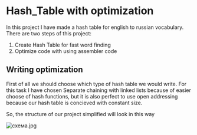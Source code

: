 # Hash_Table with optimization
In this project I have made a hash table for english to russian vocabulary. 
There are two steps of this project: 
1) Create Hash Table for fast word finding
2) Optimize code with using assembler code 

## Writing optimization

First of all we should choose which type of hash table we would write. For this task I have chosen Separate chaining with linked lists because of easier choose of hash functions, but it is also perfect to use open addressing because our hash table is concieved with constant size.

So, the structure of our project simplified will look in this way

![](https://github.com/Krym4s/Hash_table/tree/main/hash_table "схема.jpg")
